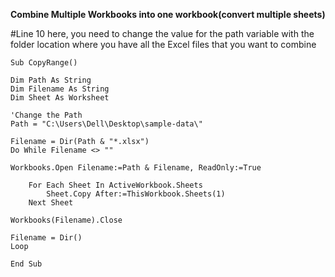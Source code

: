 **Combine Multiple Workbooks into one workbook(convert multiple sheets)**

#Line 10 here, you need to change the value for the path variable with the folder location 
where you have all the Excel files that you want to combine

```
Sub CopyRange()

Dim Path As String
Dim Filename As String
Dim Sheet As Worksheet

'Change the Path
Path = "C:\Users\Dell\Desktop\sample-data\"

Filename = Dir(Path & "*.xlsx")
Do While Filename <> ""

Workbooks.Open Filename:=Path & Filename, ReadOnly:=True

    For Each Sheet In ActiveWorkbook.Sheets
        Sheet.Copy After:=ThisWorkbook.Sheets(1)
    Next Sheet

Workbooks(Filename).Close

Filename = Dir()
Loop

End Sub
```

